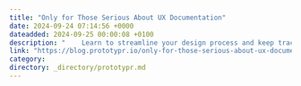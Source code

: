 ```yaml
---
title: "Only for Those Serious About UX Documentation"
date: 2024-09-24 07:14:56 +0000
dateadded: 2024-09-25 00:00:08 +0100
description: "    Learn to streamline your design process and keep track of every detail  Continue reading on Prototypr »  "
link: "https://blog.prototypr.io/only-for-those-serious-about-ux-documentation-b1ccc40d9b6e?source=rss----eb297ea1161a---4"
category:
directory: _directory/prototypr.md
---
```

